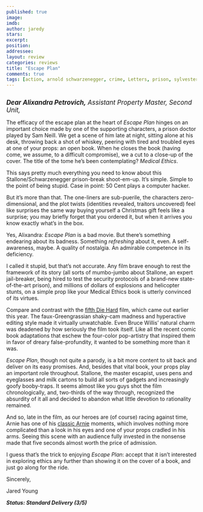 ```yaml
---
published: true
image: 
imdb: 
author: jaredy 
stars: 
excerpt: 
position: 
addressee: 
layout: review
categories: reviews
title: "Escape Plan"
comments: true
tags: [action, arnold schwarzenegger, crime, Letters, prison, sylvester stallone]
---
```

<div><p><em><span class="full-image-block ssNonEditable"><span><a href="/letters/2013/10/21/escape-plan.html"><img src="http://static.squarespace.com/static/5005f6bcc4aa41161b33e89e/5329cf1fe4b07c068ebf74de/5329cf1fe4b07c068ebf78ec/1382364995016/escape-plan.jpg" alt="" /></a></span></span><span style="font-size:120%;"><strong></strong></span></em></p>
<p><em><span style="font-size:120%;"><strong>Dear Alixandra Petrovich,</strong> Assistant Property Master, Second Unit,</span></em></p>
<p>The efficacy of the escape plan at the heart of <em>Escape Plan</em> hinges on an important choice made by one of the supporting characters, a prison doctor played by Sam Neill. We get a scene of him late at night, sitting alone at his desk, throwing back a shot of whiskey, peering with tired and troubled eyes at one of your props: an open book. When he closes the book (having come, we assume, to a difficult compromise), we a cut to a close-up of the cover. The title of the tome he&rsquo;s been contemplating? <em>Medical Ethics</em>.</p>
<p>This says pretty much everything you need to know about this Stallone/Schwarzenegger prison-break shoot-em-up. It&rsquo;s simple. Simple to the point of being stupid. Case in point: 50 Cent plays a computer hacker.</p>
<p>But it&rsquo;s more than that. The one-liners are sub-puerile, the characters zero-dimensional, and the plot twists (identities revealed, traitors uncovered) feel like surprises the same way buying yourself a Christmas gift feels like a surprise; you may briefly forget that you ordered it, but when it arrives you know exactly what&#8217;s in the box.</p>
<p>Yes, Alixandra: <em>Escape Plan</em> is a bad movie. But there&rsquo;s something endearing about its badness. Something <em>refreshing</em> about it, even. A self-awareness, maybe. A quality of nostalgia. An admirable competence in its deficiency.</p>
<p>I called it stupid, but that&rsquo;s not accurate. Any film brave enough to rest the framework of its story (all sorts of mumbo-jumbo about Stallone, an expert jail-breaker, being hired to test the security protocols of a brand-new state-of-the-art prison), and millions of dollars of explosions and helicopter stunts, on a simple prop like your Medical Ethics book is utterly convinced of its virtues.</p>
<p>Compare and contrast with the <a href="/letters/2013/2/15/a-good-day-to-die-hard.html">fifth Die Hard</a> film, which came out earlier this year. The faux-Greengrassian shaky-cam madness and hyperactive editing style made it virtually unwatchable. Even Bruce Willis&rsquo; natural charm was deadened by how seriously the film took itself. Like all the recent comic book adaptations that eschew the four-color pop-artistry that inspired them in favor of dreary false-profundity, it wanted to be something more than it was. &nbsp;</p>
<p><em>Escape Plan</em>, though not quite a parody, is a bit more content to sit back and deliver on its easy promises. And, besides that vital book, your props play an important role throughout. Stallone, the master escapist, uses pens and eyeglasses and milk cartons to build all sorts of gadgets and increasingly goofy booby-traps. It seems almost like you guys shot the film chronologically, and, two-thirds of the way through, recognized the absurdity of it all and decided to abandon what little devotion to rationality remained.</p>
<p>And so, late in the film, as our heroes are (of course) racing against time, Arnie has one of his <a href="http://bit.ly/SJ5FYy">classic Arnie</a> moments, which involves nothing more complicated than a look in his eyes and one of your props cradled in his arms. Seeing this scene with an audience fully invested in the nonsense made that five seconds almost worth the price of admission.</p>
<p>I guess that&rsquo;s the trick to enjoying <em>Escape Plan</em>: accept that it isn&rsquo;t interested in exploring ethics any further than showing it on the cover of a book, and just go along for the ride.</p>
<p>Sincerely,</p>
<p>Jared Young</p>
<p><strong><em>Status: Standard Delivery (3/5)</em></strong></p></div>
